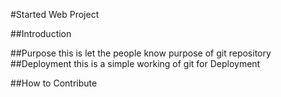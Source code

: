 #Started Web Project

##Introduction

##Purpose
this is let the people know purpose of git repository
##Deployment
this is a simple working of git for Deployment

##How to Contribute